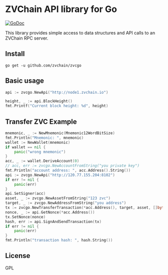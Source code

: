 ZVChain API library for Go
=========================


[![GoDoc](https://godoc.org/github.com/zvchain/zvcgo?status.svg)](https://godoc.org/github.com/zvchain/zvcgo)

This library provides simple access to data structures and API calls to an ZVChain RPC server.  

## Install

```
go get -u github.com/zvchain/zvcgo
```

## Basic usage

```go
api := zvcgo.NewApi("http://node1.zvchain.io")

height, _ := api.BlockHeight()
fmt.Printf("Current block height: %d", height)
```

## Transfer ZVC Example 
```go
mnemonic, _ := NewMnemonic(Mnemonic12WordBitSize)
fmt.Println("Mnemonic: ", mnemonic)
wallet := NewWallet(mnemonic)
if wallet == nil {
    panic("wrong mnemonic")
}
acc, _ := wallet.DeriveAccount(0)
// acc, err := zvcgo.NewAccountFromString("you private key")
fmt.Println("account address: ", acc.Address().String())
api := zvcgo.NewApi("http://120.77.155.204:8102")
if err != nil {
    panic(err)
}
api.SetSigner(acc)
asset, _ := zvcgo.NewAssetFromString("123 zvc")
target, _ := zvcgo.NewAddressFromString("you address")
tx := zvcgo.NewTransferTransaction(*acc.Address(), target, asset, []byte{})
nonce, _ := api.GetNonce(*acc.Address())
tx.SetNonce(nonce)
hash, err := api.SignAndSendTransaction(tx)
if err != nil {
    panic(err)
}
fmt.Println("transaction hash: ", hash.String())

```



## License

GPL
